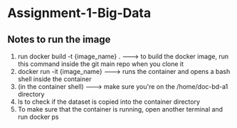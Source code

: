 # Assignment-1-Big-Data


## Notes to run the image

1. run docker build -t {image_name} . ---> to build the docker image, run this command inside the git main repo when you clone it
2. docker run -it {image_name} ---> runs the container and opens a bash shell inside the container
3. (in the container shell) ---> make sure you're on the /home/doc-bd-a1 directory 
4. ls to check if the dataset is copied into the container directory
5. To make sure that the container is running, open another terminal and run docker ps
